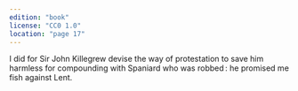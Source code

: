 ```yaml
---
edition: "book"
license: "CC0 1.0"
location: "page 17"
---
```

I did for Sir John Killegrew devise the
way of protestation to save him harmless for compounding with
Spaniard who was robbed : he promised me fish against Lent.
